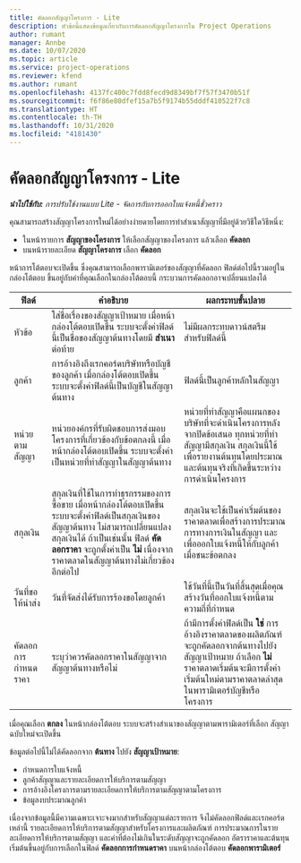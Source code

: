 ```yaml
---
title: คัดลอกสัญญาโครงการ - Lite
description: หัวข้อนี้แสดงข้อมูลเกี่ยวกับการคัดลอกสัญญาโครงการใน Project Operations
author: rumant
manager: Annbe
ms.date: 10/07/2020
ms.topic: article
ms.service: project-operations
ms.reviewer: kfend
ms.author: rumant
ms.openlocfilehash: 4137fc400c7fdd8fecd9d8349bf7f57f3470b51f
ms.sourcegitcommit: f6f86e80dfef15a7b5f9174b55dddf410522f7c8
ms.translationtype: HT
ms.contentlocale: th-TH
ms.lasthandoff: 10/31/2020
ms.locfileid: "4181430"
---
```

# <a name="copy-project-contracts---lite"></a>คัดลอกสัญญาโครงการ - Lite

_**นำไปใช้กับ:** การปรับใช้งานแบบ Lite - จัดการกับการออกใบแจ้งหนี้ชั่วคราว_

คุณสามารถสร้างสัญญาโครงการใหม่ได้อย่างง่ายดายโดยการทำสำเนาสัญญาที่มีอยู่ด้วยวิธีใดวิธีหนึ่ง: 

  - ในหน้ารายการ **สัญญาของโครงการ** ให้เลือกสัญญาของโครงการ แล้วเลือก **คัดลอก**
  - บนหน้ารายละเอียด **สัญญาโครงการ** เลือก **คัดลอก**

หน้าการโต้ตอบจะเปิดขึ้น ซึ่งคุณสามารถเลือกพารามิเตอร์ของสัญญาที่คัดลอก ฟิลด์ต่อไปนี้รวมอยู่ในกล่องโต้ตอบ ขึ้นอยู่กับค่าที่คุณเลือกในกล่องโต้ตอบนี้ กระบวนการคัดลอกอาจเปลี่ยนแปลงได้

| **ฟิลด์** | **คำอธิบาย** | **ผลกระทบขั้นปลาย** |
| --- | --- | --- |
| หัวข้อ | ใส่ชื่อเรื่องของสัญญาเป้าหมาย เมื่อหน้ากล่องโต้ตอบเปิดขึ้น ระบบจะตั้งค่าฟิลด์นี้เป็นชื่อของสัญญาต้นทางโดยมี **สำเนา** ต่อท้าย | ไม่มีผลกระทบดาวน์สตรีมสำหรับฟิลด์นี้ |
| ลูกค้า | การอ้างอิงถึงเรกคอร์ดบริษัทหรือบัญชีของลูกค้า เมื่อกล่องโต้ตอบเปิดขึ้น ระบบจะตั้งค่าฟิลด์นี้เป็นบัญชีในสัญญาต้นทาง | ฟิลด์นี้เป็นลูกค้าหลักในสัญญา |
| หน่วยตามสัญญา | หน่วยองค์กรที่รับผิดชอบการส่งมอบโครงการที่เกี่ยวข้องกับข้อตกลงนี้ เมื่อหน้ากล่องโต้ตอบเปิดขึ้น ระบบจะตั้งค่าเป็นหน่วยที่ทำสัญญาในสัญญาต้นทาง | หน่วยที่ทำสัญญาคือแผนกของบริษัทที่จะดำเนินโครงการหลังจากปิดข้อเสนอ ทุกหน่วยที่ทำสัญญามีสกุลเงิน สกุลเงินนี้ใช้เพื่อรายงานต้นทุนโดยประมาณและต้นทุนจริงที่เกิดขึ้นระหว่างการดำเนินโครงการ |
| สกุลเงิน | สกุลเงินที่ใช้ในการทำธุรกรรมของการซื้อขาย เมื่อหน้ากล่องโต้ตอบเปิดขึ้น ระบบจะตั้งค่าฟิลด์เป็นสกุลเงินของสัญญาต้นทาง ไม่สามารถเปลี่ยนแปลงสกุลเงินได้ ถ้าเป็นเช่นนั้น ฟิลด์ **คัดลอกราคา** จะถูกตั้งค่าเป็น **ไม่** เนื่องจากราคาตลาดในสัญญาต้นทางไม่เกี่ยวข้องอีกต่อไป | สกุลเงินจะใช้เป็นค่าเริ่มต้นของราคาตลาดเพื่อสร้างการประมาณการทางการเงินในสัญญา และเพื่อออกใบแจ้งหนี้ให้กับลูกค้าเมื่อชนะข้อตกลง |
| วันที่ขอให้นำส่ง | วันที่จัดส่งได้รับการร้องขอโดยลูกค้า | ใช้วันที่นี้เป็นวันที่สิ้นสุดเมื่อคุณสร้างวันที่ออกใบแจ้งหนี้ตามความถี่ที่กำหนด |
| คัดลอกการกำหนดราคา | ระบุว่าควรคัดลอกราคาในสัญญาจากสัญญาต้นทางหรือไม่ | ถ้ามีการตั้งค่าฟิลด์เป็น **ใช่** การอ้างอิงราคาตลาดของผลิตภัณฑ์จะถูกคัดลอกจากต้นทางไปยังสัญญาเป้าหมาย ถ้าเลือก **ไม่** ราคาตลาดเริ่มต้นจะมีการตั้งค่าเริ่มต้นใหม่ตามราคาตลาดล่าสุดในพารามิเตอร์บัญชีหรือโครงการ |

เมื่อคุณเลือก **ตกลง** ในหน้ากล่องโต้ตอบ ระบบจะสร้างสำเนาของสัญญาตามพารามิเตอร์ที่เลือก สัญญาฉบับใหม่จะเปิดขึ้น

ข้อมูลต่อไปนี้ไม่ได้คัดลอกจาก **ต้นทาง** ไปยัง **สัญญาเป้าหมาย**:

  - กำหนดการใบแจ้งหนี้
  - ลูกค้าสัญญาและรายละเอียดการให้บริการตามสัญญา
  - การอ้างอิงโครงการตามรายละเอียดการให้บริการตามสัญญาตามโครงการ
  - ข้อมูลงบประมาณลูกค้า

เนื่องจากข้อมูลนี้มีความเฉพาะเจาะจงมากสำหรับสัญญาแต่ละรายการ จึงไม่คัดลอกฟิลด์และเรกคอร์ดเหล่านี้ รายละเอียดการให้บริการตามสัญญาสำหรับโครงการและผลิตภัณฑ์ การประมาณการในรายละเอียดการให้บริการตามสัญญา และค่าที่ต้องไม่เกินในระดับสัญญาจะถูกคัดลอก อัตราราคาและต้นทุนเริ่มต้นขึ้นอยู่กับการเลือกในฟิลด์ **คัดลอกการกำหนดราคา** บนหน้ากล่องโต้ตอบ **คัดลอกพารามิเตอร์**
